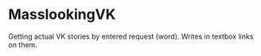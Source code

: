 # MasslookingVK
Getting actual VK stories by entered request (word). Writes in textbox links on them.
